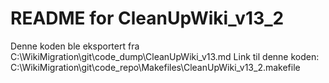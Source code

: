 # README for CleanUpWiki_v13_2
Denne koden ble eksportert fra C:\WikiMigration\git\code_dump\CleanUpWiki_v13.md
Link til denne koden: C:\WikiMigration\git\code_repo\Makefiles\CleanUpWiki_v13_2.makefile
